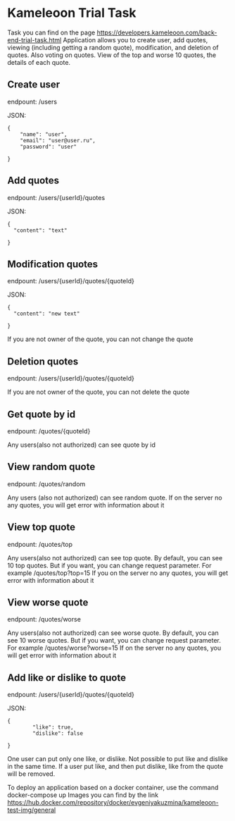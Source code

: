 # Kameleoon Trial Task
Task you can find on the page https://developers.kameleoon.com/back-end-trial-task.html 
Application allows you to create user, add quotes, viewing (including getting a random quote), modification, and deletion of quotes. Also voting on quotes.
View of the top and worse 10 quotes, the details of each quote.

## Create user
endpount: /users

JSON:  
``` 
{
    "name": "user",
    "email": "user@user.ru",
    "password": "user"
      
} 
   ``` 

## Add quotes
endpount: /users/{userId}/quotes

JSON:  
``` 
{
  "content": "text"
      
} 
   ``` 
   
## Modification quotes
endpount: /users/{userId}/quotes/{quoteId}

JSON:  
``` 
{
  "content": "new text"
      
} 
   ``` 
   
If you are not owner of the quote, you can not change the quote
  
## Deletion quotes
endpount: /users/{userId}/quotes/{quoteId}

If you are not owner of the quote, you can not delete the quote
  
## Get quote by id
endpount: /quotes/{quoteId}
  
Any users(also not authorized) can see quote by id
## View random quote
endpount: /quotes/random

Any users (also not authorized) can see random quote. If on the server no any quotes, you will get error with information about it

## View top quote
 endpount: /quotes/top
 
 Any users(also not authorized) can see top quote. By default, you can see 10 top quotes. But if you want, you can change request parameter. For example /quotes/top?top=15
 If you on the server no any quotes, you will get error with information about it

## View worse quote
 endpount: /quotes/worse
 
 Any users(also not authorized) can see worse quote. By default, you can see 10 worse quotes. But if you want, you can change request parameter. For example  /quotes/worse?worse=15
 If on the server no any quotes, you will get error with information about it
 
## Add like or dislike to quote
endpount: /users/{userId}/quotes/{quoteId}

JSON:  
``` 
{
        "like": true,
        "dislike": false

}
   ``` 
One user can put only one like, or dislike. Not possible to put like and dislike in the same time.
If a user put like, and then put dislike, like from the quote will be removed.


To deploy an application based on a docker container, use the command docker-compose up
Images you can find by the link https://hub.docker.com/repository/docker/evgeniyakuzmina/kameleoon-test-img/general 
